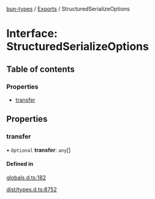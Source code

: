 [bun-types](https://github.com/oven-sh/bun-types/blob/master/api-docs/README.md) / [Exports](https://github.com/oven-sh/bun-types/blob/master/api-docs/modules.md) / StructuredSerializeOptions

# Interface: StructuredSerializeOptions

## Table of contents

### Properties

- [transfer](https://github.com/oven-sh/bun-types/blob/master/api-docs/interfaces/StructuredSerializeOptions.md#transfer)

## Properties

### transfer

• `Optional` **transfer**: `any`[]

#### Defined in

[globals.d.ts:182](https://github.com/valgaze/bun-types/blob/6f8dbf8/globals.d.ts#L182)

[dist/types.d.ts:8752](https://github.com/valgaze/bun-types/blob/6f8dbf8/dist/types.d.ts#L8752)
